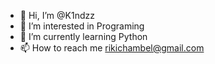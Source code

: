 - 👋 Hi, I’m @K1ndzz
- 👀 I’m interested in Programing
- 🌱 I’m currently learning Python
- 📫 How to reach me rikichambel@gmail.com

<!---
K1ndzz is a ✨ special ✨ repository because its `primeirotestekindzz.md` (this file) appears on your GitHub profile.
You can click the Preview link to take a look at your changes.
--->
